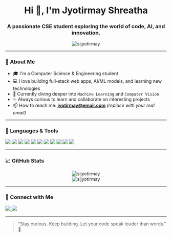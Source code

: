 <!-- README.md for Jyotirmay Shreatha (SIjyotirmay) -->

<h1 align="center">Hi 👋, I'm Jyotirmay Shreatha</h1>
<h3 align="center">A passionate CSE student exploring the world of code, AI, and innovation.</h3>

<p align="center">
  <img src="https://komarev.com/ghpvc/?username=sijyotirmay&label=Profile%20views&color=0e75b6&style=flat" alt="sijyotirmay" />
</p>

---

### 🌟 About Me

- 🎓 I'm a Computer Science & Engineering student  
- 💻 I love building full-stack web apps, AI/ML models, and learning new technologies  
- 🌱 Currently diving deeper into `Machine Learning` and `Computer Vision`  
- ✨ Always curious to learn and collaborate on interesting projects  
- 📫 How to reach me: **jyotirmay@email.com** *(replace with your real email)*

---

### 💼 Languages & Tools

<p align="left">
  <img src="https://img.shields.io/badge/C-00599C?style=for-the-badge&logo=c&logoColor=white" />
  <img src="https://img.shields.io/badge/C++-00599C?style=for-the-badge&logo=cplusplus&logoColor=white" />
  <img src="https://img.shields.io/badge/Java-ED8B00?style=for-the-badge&logo=java&logoColor=white" />
  <img src="https://img.shields.io/badge/Python-3776AB?style=for-the-badge&logo=python&logoColor=white" />
  <img src="https://img.shields.io/badge/HTML5-E34F26?style=for-the-badge&logo=html5&logoColor=white" />
  <img src="https://img.shields.io/badge/CSS3-1572B6?style=for-the-badge&logo=css3&logoColor=white" />
  <img src="https://img.shields.io/badge/JavaScript-F7DF1E?style=for-the-badge&logo=javascript&logoColor=black" />
  <img src="https://img.shields.io/badge/React-20232A?style=for-the-badge&logo=react&logoColor=61DAFB" />
  <img src="https://img.shields.io/badge/Flask-000000?style=for-the-badge&logo=flask&logoColor=white" />
  <img src="https://img.shields.io/badge/OpenCV-5C3EE8?style=for-the-badge&logo=opencv&logoColor=white" />
  <img src="https://img.shields.io/badge/SQL-4479A1?style=for-the-badge&logo=postgresql&logoColor=white" />
</p>

---

### 📈 GitHub Stats

<p align="center">
  <img src="https://github-readme-stats.vercel.app/api?username=sijyotirmay&show_icons=true&theme=radical" alt="sijyotirmay" />
  <br>
  <img src="https://github-readme-streak-stats.herokuapp.com/?user=sijyotirmay&theme=radical" alt="sijyotirmay" />
</p>

---

### 🔗 Connect with Me

<p align="left">
  <a href="https://github.com/SIjyotirmay" target="_blank">
    <img src="https://img.shields.io/badge/GitHub-100000?style=for-the-badge&logo=github&logoColor=white" />
  </a>
  <a href="mailto:jyotirmay@email.com" target="_blank">
    <img src="https://img.shields.io/badge/Email-D14836?style=for-the-badge&logo=gmail&logoColor=white" />
  </a>
  <!-- Add your LinkedIn or portfolio links here -->
</p>

---

> “Stay curious. Keep building. Let your code speak louder than words.” 🚀



